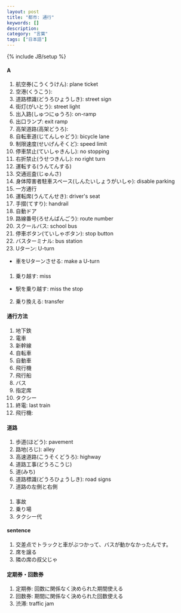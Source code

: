 ```yaml
---
layout: post
title: "都市: 通行"
keywords: []
description: 
category: "言葉"
tags: ["日本語"]
---
```

{% include JB/setup %}

#### A
1. 航空券(こうくうけん): plane ticket
2. 空港(くうこう): 
3. 道路標識(どうろひょうしき): street sign
4. 街灯(がいとう): street light
2. 出入路(しゅつにゅうろ): on-ramp
3. 出口ランプ: exit ramp
3. 高架道路(高架どうろ): 
4. 自転車道(じてんしゃどう): bicycle lane
4. 制限速度(せいげんそくど): speed limit
5. 停車禁止(ていしゃきんし): no stopping
6. 右折禁止(うせつきんし): no right turn
8. 運転する(うんてんする)
1. 交通巡査(じゅんさ)
2. 身体障害者駐車スペース(しんたいしょうがいしゃ): disable parking
3. 一方通行
4. 運転席(うんてんせき): driver's seat
5. 手摺(てすり): handrail
6. 自動ドア
7. 路線番号(ろせんばんごう): route number
8. スクールバス: school bus
9. 停車ボタン(ていしゃボタン): stop button
1. バスターミナル: bus station
2. Uターン: U-turn
- 車をUターンさせる: make a U-turn


####
1. 乗り越す: miss
- 駅を乗り越す: miss the stop
2. 乗り換える:  transfer

#### 通行方法
1. 地下鉄
2. 電車
3. 新幹線
4. 自転車
5. 自動車
6. 飛行機
7. 飛行船
8. バス
2. 指定席
3. タクシー
4. 終電: last train
5. 飛行機: 

#### 道路
1. 歩道(ほどう): pavement
2. 路地(ろじ): alley
3. 高速道路(こうそくどうろ): highway
4. 道路工事(どうろこうじ)
5. 道(みち)
6. 道路標識(どうろひょうしき): road signs
7. 道路の左側と右側

####
1. 事故 
3. 乗り場
4. タクシー代

#### sentence
1. 交差点でトラックと車がぶつかって、バスが動かなかったんです。
2. 席を譲る
3. 隣の席の叔父じゃ

#### 定期券・回数券
1. 定期券: 回数に関係なく決められた期間使える 
2. 回数券: 期間に関係なく決められた回数使える
3. 渋滞: traffic jam

